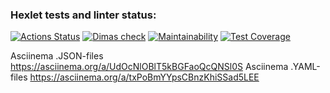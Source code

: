 ### Hexlet tests and linter status:

[![Actions Status](https://github.com/d-mansurov/frontend-project-46/workflows/hexlet-check/badge.svg)](https://github.com/d-mansurov/frontend-project-46/actions)
[![Dimas check](https://github.com/d-mansurov/frontend-project-46/workflows/dimas-check/badge.svg)](https://github.com/d-mansurov/frontend-project-46/actions)
[![Maintainability](https://api.codeclimate.com/v1/badges/492a4219ca9372698677/maintainability)](https://codeclimate.com/github/d-mansurov/frontend-project-46/maintainability)
[![Test Coverage](https://api.codeclimate.com/v1/badges/492a4219ca9372698677/test_coverage)](https://codeclimate.com/github/d-mansurov/frontend-project-46/test_coverage)

Asciinema .JSON-files https://asciinema.org/a/UdOcNlOBlT5kBGFaoQcQNSl0S
Asciinema .YAML-files https://asciinema.org/a/txPoBmYYpsCBnzKhiSSad5LEE
